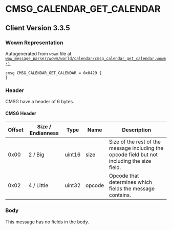 # CMSG_CALENDAR_GET_CALENDAR

## Client Version 3.3.5

### Wowm Representation

Autogenerated from `wowm` file at [`wow_message_parser/wowm/world/calendar/cmsg_calendar_get_calendar.wowm:1`](https://github.com/gtker/wow_messages/tree/main/wow_message_parser/wowm/world/calendar/cmsg_calendar_get_calendar.wowm#L1).
```rust,ignore
cmsg CMSG_CALENDAR_GET_CALENDAR = 0x0429 {
}
```
### Header

CMSG have a header of 6 bytes.

#### CMSG Header

| Offset | Size / Endianness | Type   | Name   | Description |
| ------ | ----------------- | ------ | ------ | ----------- |
| 0x00   | 2 / Big           | uint16 | size   | Size of the rest of the message including the opcode field but not including the size field.|
| 0x02   | 4 / Little        | uint32 | opcode | Opcode that determines which fields the message contains.|

### Body

This message has no fields in the body.

